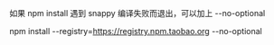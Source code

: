 如果 npm install 遇到 snappy 编译失败而退出，可以加上 --no-optional



npm install --registry=https://registry.npm.taobao.org --no-optional